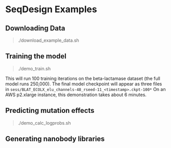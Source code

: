 # SeqDesign Examples

## Downloading Data  
> ./download_example_data.sh

## Training the model
> ./demo_train.sh

This will run 100 training iterations on the beta-lactamase dataset (the full model runs 250,000).
The final model checkpoint will appear as three files in
`sess/BLAT_ECOLX_elu_channels-48_rseed-11_<timestamp>.ckpt-100*`
On an AWS p2.xlarge instance, this demonstration takes about 6 minutes.

## Predicting mutation effects
> ./demo_calc_logprobs.sh



## Generating nanobody libraries


